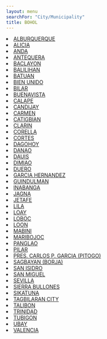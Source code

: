 ```yaml
---
layout: menu
searchFor: "City/Municipality"
title: BOHOL
---
```

<li><a class="oID" href="{{site.url}}/citymuni/1201.html" value="BOHOL, ALBURQUERQUE" rel="external">ALBURQUERQUE</a></li><li><a class="oID" href="{{site.url}}/citymuni/1202.html" value="BOHOL, ALICIA" rel="external">ALICIA</a></li><li><a class="oID" href="{{site.url}}/citymuni/1203.html" value="BOHOL, ANDA" rel="external">ANDA</a></li><li><a class="oID" href="{{site.url}}/citymuni/1204.html" value="BOHOL, ANTEQUERA" rel="external">ANTEQUERA</a></li><li><a class="oID" href="{{site.url}}/citymuni/1205.html" value="BOHOL, BACLAYON" rel="external">BACLAYON</a></li><li><a class="oID" href="{{site.url}}/citymuni/1206.html" value="BOHOL, BALILIHAN" rel="external">BALILIHAN</a></li><li><a class="oID" href="{{site.url}}/citymuni/1207.html" value="BOHOL, BATUAN" rel="external">BATUAN</a></li><li><a class="oID" href="{{site.url}}/citymuni/1248.html" value="BOHOL, BIEN UNIDO" rel="external">BIEN UNIDO</a></li><li><a class="oID" href="{{site.url}}/citymuni/1208.html" value="BOHOL, BILAR" rel="external">BILAR</a></li><li><a class="oID" href="{{site.url}}/citymuni/1209.html" value="BOHOL, BUENAVISTA" rel="external">BUENAVISTA</a></li><li><a class="oID" href="{{site.url}}/citymuni/1210.html" value="BOHOL, CALAPE" rel="external">CALAPE</a></li><li><a class="oID" href="{{site.url}}/citymuni/1211.html" value="BOHOL, CANDIJAY" rel="external">CANDIJAY</a></li><li><a class="oID" href="{{site.url}}/citymuni/1212.html" value="BOHOL, CARMEN" rel="external">CARMEN</a></li><li><a class="oID" href="{{site.url}}/citymuni/1213.html" value="BOHOL, CATIGBIAN" rel="external">CATIGBIAN</a></li><li><a class="oID" href="{{site.url}}/citymuni/1214.html" value="BOHOL, CLARIN" rel="external">CLARIN</a></li><li><a class="oID" href="{{site.url}}/citymuni/1215.html" value="BOHOL, CORELLA" rel="external">CORELLA</a></li><li><a class="oID" href="{{site.url}}/citymuni/1216.html" value="BOHOL, CORTES" rel="external">CORTES</a></li><li><a class="oID" href="{{site.url}}/citymuni/1217.html" value="BOHOL, DAGOHOY" rel="external">DAGOHOY</a></li><li><a class="oID" href="{{site.url}}/citymuni/1218.html" value="BOHOL, DANAO" rel="external">DANAO</a></li><li><a class="oID" href="{{site.url}}/citymuni/1219.html" value="BOHOL, DAUIS" rel="external">DAUIS</a></li><li><a class="oID" href="{{site.url}}/citymuni/1220.html" value="BOHOL, DIMIAO" rel="external">DIMIAO</a></li><li><a class="oID" href="{{site.url}}/citymuni/1221.html" value="BOHOL, DUERO" rel="external">DUERO</a></li><li><a class="oID" href="{{site.url}}/citymuni/1222.html" value="BOHOL, GARCIA HERNANDEZ" rel="external">GARCIA HERNANDEZ</a></li><li><a class="oID" href="{{site.url}}/citymuni/1223.html" value="BOHOL, GUINDULMAN" rel="external">GUINDULMAN</a></li><li><a class="oID" href="{{site.url}}/citymuni/1224.html" value="BOHOL, INABANGA" rel="external">INABANGA</a></li><li><a class="oID" href="{{site.url}}/citymuni/1225.html" value="BOHOL, JAGNA" rel="external">JAGNA</a></li><li><a class="oID" href="{{site.url}}/citymuni/1226.html" value="BOHOL, JETAFE" rel="external">JETAFE</a></li><li><a class="oID" href="{{site.url}}/citymuni/1227.html" value="BOHOL, LILA" rel="external">LILA</a></li><li><a class="oID" href="{{site.url}}/citymuni/1228.html" value="BOHOL, LOAY" rel="external">LOAY</a></li><li><a class="oID" href="{{site.url}}/citymuni/1229.html" value="BOHOL, LOBOC" rel="external">LOBOC</a></li><li><a class="oID" href="{{site.url}}/citymuni/1230.html" value="BOHOL, LOON" rel="external">LOON</a></li><li><a class="oID" href="{{site.url}}/citymuni/1231.html" value="BOHOL, MABINI" rel="external">MABINI</a></li><li><a class="oID" href="{{site.url}}/citymuni/1232.html" value="BOHOL, MARIBOJOC" rel="external">MARIBOJOC</a></li><li><a class="oID" href="{{site.url}}/citymuni/1233.html" value="BOHOL, PANGLAO" rel="external">PANGLAO</a></li><li><a class="oID" href="{{site.url}}/citymuni/1234.html" value="BOHOL, PILAR" rel="external">PILAR</a></li><li><a class="oID" href="{{site.url}}/citymuni/1235.html" value="BOHOL, PRES. CARLOS P. GARCIA (PITOGO)" rel="external">PRES. CARLOS P. GARCIA (PITOGO)</a></li><li><a class="oID" href="{{site.url}}/citymuni/1236.html" value="BOHOL, SAGBAYAN (BORJA)" rel="external">SAGBAYAN (BORJA)</a></li><li><a class="oID" href="{{site.url}}/citymuni/1237.html" value="BOHOL, SAN ISIDRO" rel="external">SAN ISIDRO</a></li><li><a class="oID" href="{{site.url}}/citymuni/1238.html" value="BOHOL, SAN MIGUEL" rel="external">SAN MIGUEL</a></li><li><a class="oID" href="{{site.url}}/citymuni/1239.html" value="BOHOL, SEVILLA" rel="external">SEVILLA</a></li><li><a class="oID" href="{{site.url}}/citymuni/1240.html" value="BOHOL, SIERRA BULLONES" rel="external">SIERRA BULLONES</a></li><li><a class="oID" href="{{site.url}}/citymuni/1241.html" value="BOHOL, SIKATUNA" rel="external">SIKATUNA</a></li><li><a class="oID" href="{{site.url}}/citymuni/1242.html" value="BOHOL, TAGBILARAN CITY" rel="external">TAGBILARAN CITY</a></li><li><a class="oID" href="{{site.url}}/citymuni/1243.html" value="BOHOL, TALIBON" rel="external">TALIBON</a></li><li><a class="oID" href="{{site.url}}/citymuni/1244.html" value="BOHOL, TRINIDAD" rel="external">TRINIDAD</a></li><li><a class="oID" href="{{site.url}}/citymuni/1245.html" value="BOHOL, TUBIGON" rel="external">TUBIGON</a></li><li><a class="oID" href="{{site.url}}/citymuni/1246.html" value="BOHOL, UBAY" rel="external">UBAY</a></li><li><a class="oID" href="{{site.url}}/citymuni/1247.html" value="BOHOL, VALENCIA" rel="external">VALENCIA</a></li>